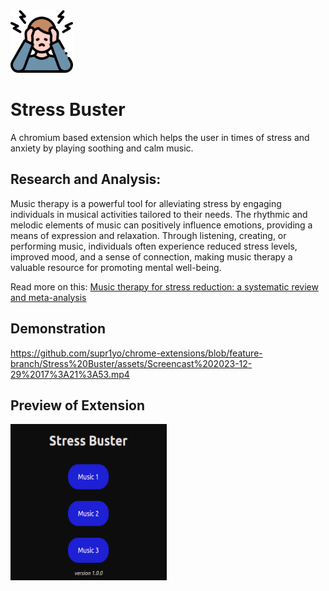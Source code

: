 
<img src="./assets/icon.png" alt="Stress Buster icon" style="height: 100px; width:100px;"/>


# Stress Buster
A chromium based extension which helps the user in times of stress and anxiety by playing soothing and calm music.

## Research and Analysis:
Music therapy is a powerful tool for alleviating stress by engaging individuals in musical activities tailored to their needs. The rhythmic and melodic elements of music can positively influence emotions, providing a means of expression and relaxation. Through listening, creating, or performing music, individuals often experience reduced stress levels, improved mood, and a sense of connection, making music therapy a valuable resource for promoting mental well-being.

Read more on this: [Music therapy for stress reduction: a systematic review and meta-analysis](https://www.researchgate.net/publication/346786799_Music_therapy_for_stress_reduction_a_systematic_review_and_meta-analysis)

## Demonstration
https://github.com/supr1yo/chrome-extensions/blob/feature-branch/Stress%20Buster/assets/Screencast%202023-12-29%2017%3A21%3A53.mp4

## Preview of Extension
<img src="./assets/Screenshot.png" alt="Screenshot" style="height:250px; width:250px;"/>